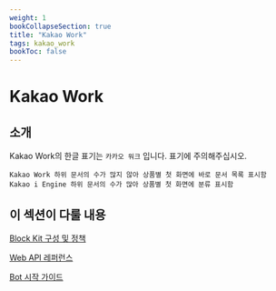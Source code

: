 ```yaml
---
weight: 1
bookCollapseSection: true
title: "Kakao Work"
tags: kakao_work
bookToc: false
---
```


# Kakao Work

## 소개

Kakao Work의 한글 표기는 `카카오 워크` 입니다. 표기에 주의해주십시오. 
```
Kakao Work 하위 문서의 수가 많지 않아 상품별 첫 화면에 바로 문서 목록 표시함
Kakao i Engine 하위 문서의 수가 많아 상품별 첫 화면에 분류 표시함
```


## 이 섹션이 다룰 내용

[Block Kit 구성 및 정책](/tAsifvlvRP6zqlmrHtXpKg)

[Web API 레퍼런스](/h74Gy4ciSHqShrO5wQwkWw)

[Bot 시작 가이드](/-dhyJavWTPKMstU-uJIN-g)